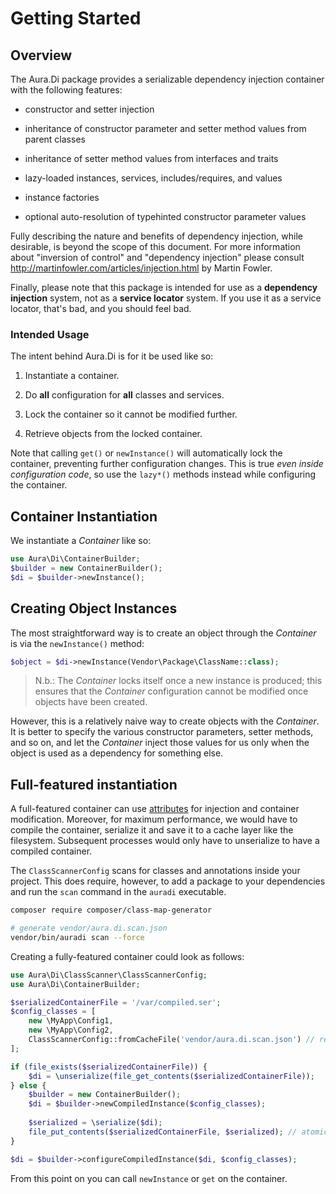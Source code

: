 # Getting Started

## Overview

The Aura.Di package provides a serializable dependency injection container
with the following features:

- constructor and setter injection

- inheritance of constructor parameter and setter method values from parent classes

- inheritance of setter method values from interfaces and traits

- lazy-loaded instances, services, includes/requires, and values

- instance factories

- optional auto-resolution of typehinted constructor parameter values

Fully describing the nature and benefits of dependency injection, while
desirable, is beyond the scope of this document. For more information about
"inversion of control" and "dependency injection" please consult
<http://martinfowler.com/articles/injection.html> by Martin Fowler.

Finally, please note that this package is intended for use as a **dependency injection** system, not as a **service locator** system. If you use it as a service locator, that's bad, and you should feel bad.

### Intended Usage

The intent behind Aura.Di is for it be used like so:

1. Instantiate a container.

2. Do **all** configuration for **all** classes and services.

3. Lock the container so it cannot be modified further.

4. Retrieve objects from the locked container.

Note that calling `get()` or `newInstance()` will automatically lock the container, preventing further configuration changes. This is true *even inside configuration code*, so use the `lazy*()` methods instead while configuring the container.


## Container Instantiation

We instantiate a _Container_ like so:

```php
use Aura\Di\ContainerBuilder;
$builder = new ContainerBuilder();
$di = $builder->newInstance();
```

## Creating Object Instances

The most straightforward way is to create an object through the _Container_ is via the `newInstance()` method:

```php
$object = $di->newInstance(Vendor\Package\ClassName::class);
```

> N.b.: The _Container_ locks itself once a new instance is produced; this ensures that the _Container_ configuration cannot be modified once objects have been created.

However, this is a relatively naive way to create objects with the _Container_. It is better to specify the various constructor parameters, setter methods, and so on, and let the _Container_ inject those values for us only when the object is used as a dependency for something else.

## Full-featured instantiation

A full-featured container can use [attributes](attributes.md) for injection and container modification. Moreover, for
maximum performance, we would have to compile the container, serialize it and save it to a cache layer like the filesystem.
Subsequent processes would only have to unserialize to have a compiled container.

The `ClassScannerConfig` scans for classes and annotations inside your project. This does require, 
however, to add a package to your dependencies and run the `scan` command in the `auradi` executable.

```sh
composer require composer/class-map-generator

# generate vendor/aura.di.scan.json
vendor/bin/auradi scan --force
``` 

Creating a fully-featured container could look as follows:

```php
use Aura\Di\ClassScanner\ClassScannerConfig;
use Aura\Di\ContainerBuilder;

$serializedContainerFile = '/var/compiled.ser';
$config_classes = [
    new \MyApp\Config1,
    new \MyApp\Config2,
    ClassScannerConfig::fromCacheFile('vendor/aura.di.scan.json') // reference the correct path here
];

if (file_exists($serializedContainerFile)) {
    $di = \unserialize(file_get_contents($serializedContainerFile));
} else {
    $builder = new ContainerBuilder();
    $di = $builder->newCompiledInstance($config_classes);
    
    $serialized = \serialize($di);
    file_put_contents($serializedContainerFile, $serialized); // atomic for concurrency
}

$di = $builder->configureCompiledInstance($di, $config_classes);
```

From this point on you can call `newInstance` or `get` on the container.